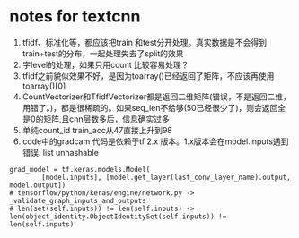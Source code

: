 # notes for textcnn
1. tfidf、标准化等，都应该把train 和test分开处理。真实数据是不会得到train+test的分布，一起处理失去了split的效果
2. 字level的处理，如果只用count 比较容易处理？
3. tfidf之前貌似效果不好，是因为toarray()已经返回了矩阵，不应该再使用toarray()[0]
4. CountVectorizer和TfidfVectorizer都是返回二维矩阵(错误，不是返回二维，用错了。)，都是很稀疏的。如果seq_len不给够(50已经很少了)，则会返回全是0的矩阵,且cnn层数多后，信息确实过多
5. 单纯count_id train_acc从47直接上升到98
6. code中的gradcam 代码是依赖于tf 2.x 版本。1.x版本会在model.inputs遇到错误. list unhashable
```
grad_model = tf.keras.models.Model(
        [model.inputs], [model.get_layer(last_conv_layer_name).output, model.output])
# tensorflow/python/keras/engine/network.py -> _validate_graph_inputs_and_outputs
# len(set(self.inputs)) != len(self.inputs) -> len(object_identity.ObjectIdentitySet(self.inputs)) != len(self.inputs)
```
